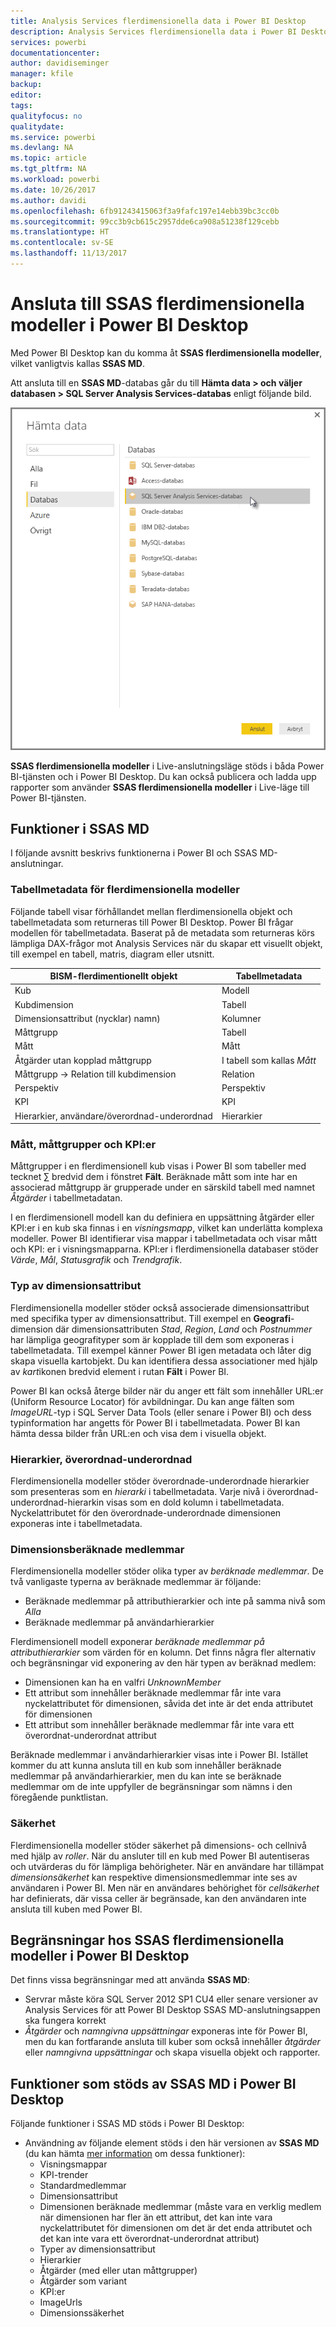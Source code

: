 ```yaml
---
title: Analysis Services flerdimensionella data i Power BI Desktop
description: Analysis Services flerdimensionella data i Power BI Desktop
services: powerbi
documentationcenter: 
author: davidiseminger
manager: kfile
backup: 
editor: 
tags: 
qualityfocus: no
qualitydate: 
ms.service: powerbi
ms.devlang: NA
ms.topic: article
ms.tgt_pltfrm: NA
ms.workload: powerbi
ms.date: 10/26/2017
ms.author: davidi
ms.openlocfilehash: 6fb91243415063f3a9fafc197e14ebb39bc3cc0b
ms.sourcegitcommit: 99cc3b9cb615c2957dde6ca908a51238f129cebb
ms.translationtype: HT
ms.contentlocale: sv-SE
ms.lasthandoff: 11/13/2017
---
```

# <a name="connect-to-ssas-multidimensional-models-in-power-bi-desktop"></a>Ansluta till SSAS flerdimensionella modeller i Power BI Desktop
Med Power BI Desktop kan du komma åt **SSAS flerdimensionella modeller**, vilket vanligtvis kallas **SSAS MD**.

Att ansluta till en **SSAS MD**-databas går du till **Hämta data &gt; och väljer databasen &gt; SQL Server Analysis Services-databas** enligt följande bild.

![](media/desktop-ssas-multidimensional/ssas-multidimensional-2.png)

**SSAS flerdimensionella modeller** i Live-anslutningsläge stöds i båda Power BI-tjänsten och i Power BI Desktop. Du kan också publicera och ladda upp rapporter som använder **SSAS flerdimensionella modeller** i Live-läge till Power BI-tjänsten.

## <a name="capabilities-and-features-of-ssas-md"></a>Funktioner i SSAS MD
I följande avsnitt beskrivs funktionerna i Power BI och SSAS MD-anslutningar.

### <a name="tabular-metadata-of-multidimensional-models"></a>Tabellmetadata för flerdimensionella modeller
Följande tabell visar förhållandet mellan flerdimensionella objekt och tabellmetadata som returneras till Power BI Desktop. Power BI frågar modellen för tabellmetadata. Baserat på de metadata som returneras körs lämpliga DAX-frågor mot Analysis Services när du skapar ett visuellt objekt, till exempel en tabell, matris, diagram eller utsnitt.

| BISM-flerdimentionellt objekt | Tabellmetadata |
| --- | --- |
| Kub |Modell |
| Kubdimension |Tabell |
| Dimensionsattribut (nycklar) namn) |Kolumner |
| Måttgrupp |Tabell |
| Mått |Mått |
| Åtgärder utan kopplad måttgrupp |I tabell som kallas *Mått* |
| Måttgrupp -> Relation till kubdimension |Relation |
| Perspektiv |Perspektiv |
| KPI |KPI |
| Hierarkier, användare/överordnad-underordnad |Hierarkier |

### <a name="measures-measure-groups-and-kpis"></a>Mått, måttgrupper och KPI:er
Måttgrupper i en flerdimensionell kub visas i Power BI som tabeller med tecknet ∑ bredvid dem i fönstret **Fält**. Beräknade mått som inte har en associerad måttgrupp är grupperade under en särskild tabell med namnet *Åtgärder* i tabellmetadatan.

I en flerdimensionell modell kan du definiera en uppsättning åtgärder eller KPI:er i en kub ska finnas i en *visningsmapp*, vilket kan underlätta komplexa modeller. Power BI identifierar visa mappar i tabellmetadata och visar mått och KPI: er i visningsmapparna. KPI:er i flerdimensionella databaser stöder *Värde*, *Mål*, *Statusgrafik* och *Trendgrafik*.

### <a name="dimension-attribute-type"></a>Typ av dimensionsattribut
Flerdimensionella modeller stöder också associerade dimensionsattribut med specifika typer av dimensionsattribut. Till exempel en **Geografi**-dimension där dimensionsattributen *Stad*, *Region*, *Land* och *Postnummer* har lämpliga geografityper som är kopplade till dem som exponeras i tabellmetadata. Till exempel känner Power BI igen metadata och låter dig skapa visuella kartobjekt. Du kan identifiera dessa associationer med hjälp av *kart*ikonen bredvid element i rutan **Fält** i Power BI.

Power BI kan också återge bilder när du anger ett fält som innehåller URL:er (Uniform Resource Locator) för avbildningar. Du kan ange fälten som *ImageURL*-typ i SQL Server Data Tools (eller senare i Power BI) och dess typinformation har angetts för Power BI i tabellmetadata. Power BI kan hämta dessa bilder från URL:en och visa dem i visuella objekt.

### <a name="parent-child-hierarchies"></a>Hierarkier, överordnad-underordnad
Flerdimensionella modeller stöder överordnade-underordnade hierarkier som presenteras som en *hierarki* i tabellmetadata. Varje nivå i överordnad-underordnad-hierarkin visas som en dold kolumn i tabellmetadata. Nyckelattributet för den överordnade-underordnade dimensionen exponeras inte i tabellmetadata.

### <a name="dimension-calculated-members"></a>Dimensionsberäknade medlemmar
Flerdimensionella modeller stöder olika typer av *beräknade medlemmar*. De två vanligaste typerna av beräknade medlemmar är följande:

* Beräknade medlemmar på attributhierarkier och inte på samma nivå som *Alla*
* Beräknade medlemmar på användarhierarkier

Flerdimensionell modell exponerar *beräknade medlemmar på attributhierarkier* som värden för en kolumn. Det finns några fler alternativ och begränsningar vid exponering av den här typen av beräknad medlem:

* Dimensionen kan ha en valfri *UnknownMember*
* Ett attribut som innehåller beräknade medlemmar får inte vara nyckelattributet för dimensionen, såvida det inte är det enda attributet för dimensionen
* Ett attribut som innehåller beräknade medlemmar får inte vara ett överordnat-underordnat attribut

Beräknade medlemmar i användarhierarkier visas inte i Power BI. Istället kommer du att kunna ansluta till en kub som innehåller beräknade medlemmar på användarhierarkier, men du kan inte se beräknade medlemmar om de inte uppfyller de begränsningar som nämns i den föregående punktlistan.

### <a name="security"></a>Säkerhet
Flerdimensionella modeller stöder säkerhet på dimensions- och cellnivå med hjälp av *roller*. När du ansluter till en kub med Power BI autentiseras och utvärderas du för lämpliga behörigheter. När en användare har tillämpat *dimensionsäkerhet* kan respektive dimensionsmedlemmar inte ses av användaren i Power BI. Men när en användares behörighet för *cellsäkerhet* har definierats, där vissa celler är begränsade, kan den användaren inte ansluta till kuben med Power BI.

## <a name="limitations-of-ssas-multidimensional-models-in-power-bi-desktop"></a>Begränsningar hos SSAS flerdimensionella modeller i Power BI Desktop
Det finns vissa begränsningar med att använda **SSAS MD**:

* Servrar måste köra SQL Server 2012 SP1 CU4 eller senare versioner av Analysis Services för att Power BI Desktop SSAS MD-anslutningsappen ska fungera korrekt
* *Åtgärder* och *namngivna uppsättningar* exponeras inte för Power BI, men du kan fortfarande ansluta till kuber som också innehåller *åtgärder* eller *namngivna uppsättningar* och skapa visuella objekt och rapporter.

## <a name="supported-features-of-ssas-md-in-power-bi-desktop"></a>Funktioner som stöds av SSAS MD i Power BI Desktop
Följande funktioner i SSAS MD stöds i Power BI Desktop:

* Användning av följande element stöds i den här versionen av **SSAS MD** (du kan hämta [mer information](https://msdn.microsoft.com/library/jj969574.aspx) om dessa funktioner):
  * Visningsmappar
  * KPI-trender
  * Standardmedlemmar
  * Dimensionsattribut
  * Dimensionen beräknade medlemmar (måste vara en verklig medlem när dimensionen har fler än ett attribut, det kan inte vara nyckelattributet för dimensionen om det är det enda attributet och det kan inte vara ett överordnat-underordnat attribut)
  * Typer av dimensionsattribut
  * Hierarkier
  * Åtgärder (med eller utan måttgrupper)
  * Åtgärder som variant
  * KPI:er
  * ImageUrls
  * Dimensionssäkerhet

